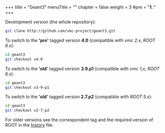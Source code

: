 +++
title = "Geant3"
menuTitle = ""
chapter = false
weight = 3
#pre = "<b>1. </b>"
+++

Development version (the whole repository):
```bash 
git clone http://github.com/vmc-project/geant3.git
```

To switch to the **'pro'** tagged version **4.0** (compatible with *vmc 2.x, ROOT 6.x*):
```bash
cd geant3
git checkout v4-0
```

To switch to the **'old'** tagged version **3.9.p1** (compatible with *vmc 1,x, ROOT 6.x*):
```bash
cd geant3 
git checkout v3-9-p1
```

To switch to the **'old'** tagged version **2.7.p2** (compatible with *ROOT 5.x*):<br>
```bash 
cd geant3 
git checkout v2-7-p2
```

For older versions see the correspondent tag and the required version of ROOT in 
the [history](https://github.com/vmc-project/geant3/blob/master/history) file.
